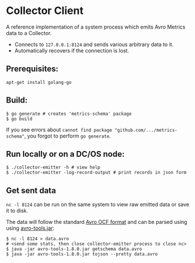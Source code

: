 # Collector Client

A reference implementation of a system process which emits Avro Metrics data to a Collector.

* Connects to ```127.0.0.1:8124``` and sends various arbitrary data to it.
* Automatically recovers if the connection is lost.

## Prerequisites:

```
apt-get install golang-go
```

## Build:

```
$ go generate # creates 'metrics-schema' package
$ go build
```

If you see errors about `cannot find package "github.com/.../metrics-schema"`, you forgot to perform `go generate`.

## Run locally or on a DC/OS node:

```
$ ./collector-emitter -h # view help
$ ./collector-emitter -log-record-output # print records in json form
```

## Get sent data

`nc -l 8124` can be run on the same system to view raw emitted data or save it to disk.

The data will follow the standard [Avro OCF format](http://avro.apache.org/docs/current/spec.html#Object+Container+Files) and can be parsed using using [avro-tools.jar](http://www.apache.org/dyn/closer.cgi/avro/avro-1.8.0/java/avro-tools-1.8.0.jar):

```
$ nc -l 8124 > data.avro
# <send some stats, then close collector-emitter process to close nc>
$ java -jar avro-tools-1.8.0.jar getschema data.avro
$ java -jar avro-tools-1.8.0.jar tojson --pretty data.avro
```
